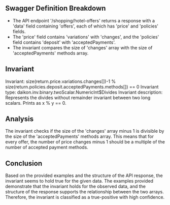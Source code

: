 ## Swagger Definition Breakdown
- The API endpoint '/shopping/hotel-offers' returns a response with a 'data' field containing 'offers', each of which has 'price' and 'policies' fields.
- The 'price' field contains 'variations' with 'changes', and the 'policies' field contains 'deposit' with 'acceptedPayments'.
- The invariant compares the size of 'changes' array with the size of 'acceptedPayments' methods array.

## Invariant
Invariant: size(return.price.variations.changes[])-1 % size(return.policies.deposit.acceptedPayments.methods[]) == 0
Invariant type: daikon.inv.binary.twoScalar.NumericInt$Divides
Invariant description: Represents the divides without remainder invariant between two long scalars. Prints as x % y == 0.

## Analysis
The invariant checks if the size of the 'changes' array minus 1 is divisible by the size of the 'acceptedPayments' methods array. This means that for every offer, the number of price changes minus 1 should be a multiple of the number of accepted payment methods.

## Conclusion
Based on the provided examples and the structure of the API response, the invariant seems to hold true for the given data. The examples provided demonstrate that the invariant holds for the observed data, and the structure of the response supports the relationship between the two arrays. Therefore, the invariant is classified as a true-positive with high confidence.
